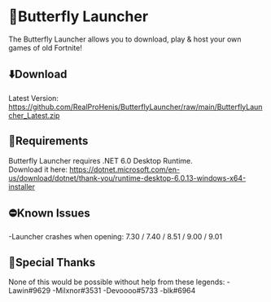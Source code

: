 # 🦋Butterfly Launcher
The Butterfly Launcher allows you to download, play & host your own games of old Fortnite!<br>

## ⬇️Download
Latest Version: https://github.com/RealProHenis/ButterflyLauncher/raw/main/ButterflyLauncher_Latest.zip

## 🚨Requirements
Butterfly Launcher requires .NET 6.0 Desktop Runtime.<br>Download it here: https://dotnet.microsoft.com/en-us/download/dotnet/thank-you/runtime-desktop-6.0.13-windows-x64-installer

## ⛔Known Issues
-Launcher crashes when opening: 7.30 / 7.40 / 8.51 / 9.00 / 9.01

## 💙Special Thanks
None of this would be possible without help from these legends:
-Lawin#9629
-Milxnor#3531
-Devoooo#5733
-blk#6964

